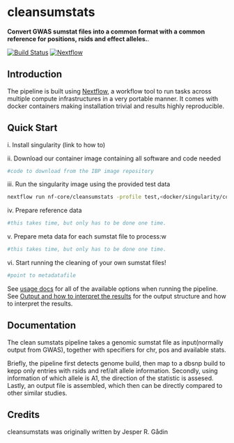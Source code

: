 # cleansumstats

**Convert GWAS sumstat files into a common format with a common reference for positions, rsids and effect alleles.**.

[![Build Status](https://travis-ci.com/nf-core/cleansumstats.svg?branch=master)](https://travis-ci.com/nf-core/cleansumstats)
[![Nextflow](https://img.shields.io/badge/nextflow-%E2%89%A50.32.0-brightgreen.svg)](https://www.nextflow.io/)

## Introduction

The pipeline is built using [Nextflow](https://www.nextflow.io), a workflow tool to run tasks across multiple compute infrastructures in a very portable manner. It comes with docker containers making installation trivial and results highly reproducible.

## Quick Start

i. Install singularity (link to how to)

ii. Download our container image containing all software and code needed
```bash
#code to download from the IBP image repository

```

iii. Run the singularity image using the provided test data

```bash
nextflow run nf-core/cleansumstats -profile test,<docker/singularity/conda>
```

iv. Prepare reference data
```bash
#this takes time, but only has to be done one time.

```

v. Prepare meta data for each sumstat file to process:w
```bash
#this takes time, but only has to be done one time.

```

vi. Start running the cleaning of your own sumstat files!

```bash
#point to metadatafile

```

See [usage docs](docs/usage.md) for all of the available options when running the pipeline.
See [Output and how to interpret the results](docs/output.md) for the output structure and how to interpret the results.

## Documentation

The clean sumstats pipeline takes a genomic sumstat file as input(normally output from  GWAS), together with specifiers for chr, pos and available stats. 

Briefly, the pipeline first detects genome build, then map to a dbsnp build to kepp only entries with rsids and ref/alt allele information. Secondly, using information of which allele is A1, the direction of the statistic is assesed. Lastly, an output file is assembled, which then can be directly compared to other similar studies. 

## Credits

cleansumstats was originally written by Jesper R. Gådin

